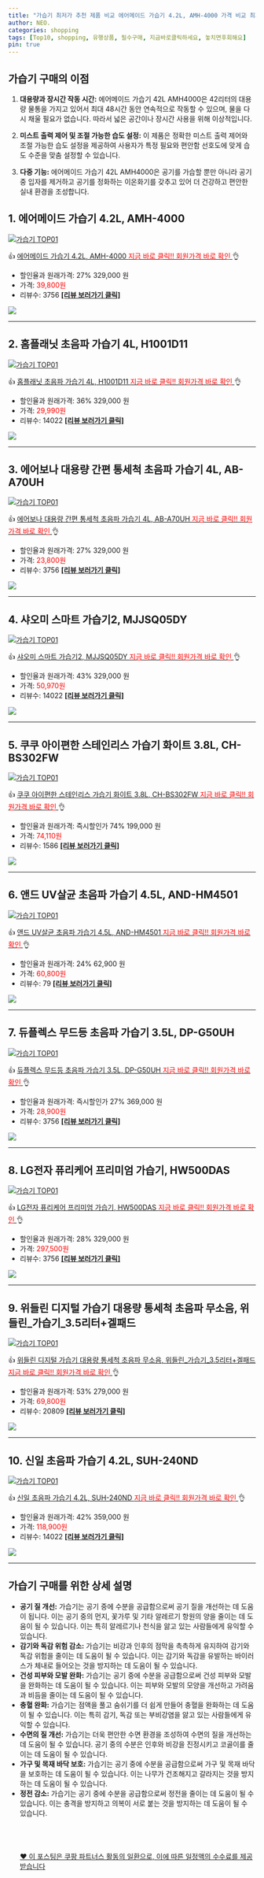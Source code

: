 ```yaml
---
title: "가습기 최저가 추천 제품 비교 에어메이드 가습기 4.2L, AMH-4000 가격 비교 최저가장점"
author: NEO.
categories: shopping
tags: [Top10, shopping, 유행상품, 필수구매, 지금바로클릭하세요, 놓치면후회해요]
pin: true
---
```

## 가습기 구매의 이점
1. **대용량과 장시간 작동 시간:** 에어메이드 가습기 42L AMH4000은 42리터의 대용량 물통을 가지고 있어서 최대 48시간 동안 연속적으로 작동할 수 있으며, 물을 다시 채울 필요가 없습니다. 따라서 넓은 공간이나 장시간 사용을 위해 이상적입니다.

2. **미스트 출력 제어 및 조절 가능한 습도 설정:** 이 제품은 정확한 미스트 출력 제어와 조절 가능한 습도 설정을 제공하여 사용자가 특정 필요와 편안함 선호도에 맞게 습도 수준을 맞춤 설정할 수 있습니다.

3. **다중 기능:** 에어메이드 가습기 42L AMH4000은 공기를 가습할 뿐만 아니라 공기 중 입자를 제거하고 공기를 정화하는 이온화기를 갖추고 있어 더 건강하고 편안한 실내 환경을 조성합니다.

   

## 1. 에어메이드 가습기 4.2L, AMH-4000

[![가습기 TOP01](https://thumbnail8.coupangcdn.com/thumbnails/remote/490x490ex/image/retail/images/113076426921539-53a319d5-b4b7-43c5-a29e-84f675fd11a3.jpg)](https://link.coupang.com/re/AFFSDP?lptag=AF3617701&subid=GithubCoopas&pageKey=1057807176&traceid=V0-153&itemId=2001018725&vendorItemId=70001014635)


👍 [에어메이드 가습기 4.2L, AMH-4000 <font color=red> 지금 바로 클릭!! 회원가격 바로 확인 </font> ](https://link.coupang.com/re/AFFSDP?lptag=AF3617701&subid=GithubCoopas&pageKey=1057807176&traceid=V0-153&itemId=2001018725&vendorItemId=70001014635) 👌 


- 할인율과 원래가격: 27%  329,000   원
- 가격: <span style='color:red'>39,800원</span>
- 리뷰수: 3756  [**[리뷰 보러가기 클릭]**](https://link.coupang.com/re/AFFSDP?lptag=AF3617701&subid=GithubCoopas&pageKey=1057807176&traceid=V0-153&itemId=2001018725&vendorItemId=70001014635)

[![](/discount_price.png)](https://link.coupang.com/re/AFFSDP?lptag=AF3617701&subid=GithubCoopas&pageKey=1057807176&traceid=V0-153&itemId=2001018725&vendorItemId=70001014635)

---


   

## 2. 홈플래닛 초음파 가습기 4L, H1001D11

[![가습기 TOP01](https://thumbnail7.coupangcdn.com/thumbnails/remote/490x490ex/image/retail/images/1928588542001435-28a43832-b197-43fd-b366-622616833a3f.jpg)](https://link.coupang.com/re/AFFSDP?lptag=AF3617701&subid=GithubCoopas&pageKey=324788226&traceid=V0-153&itemId=3801974770&vendorItemId=86953840553)


👍 [홈플래닛 초음파 가습기 4L, H1001D11 <font color=red> 지금 바로 클릭!! 회원가격 바로 확인 </font> ](https://link.coupang.com/re/AFFSDP?lptag=AF3617701&subid=GithubCoopas&pageKey=324788226&traceid=V0-153&itemId=3801974770&vendorItemId=86953840553) 👌 


- 할인율과 원래가격: 36%  329,000   원
- 가격: <span style='color:red'>29,990원</span>
- 리뷰수: 14022  [**[리뷰 보러가기 클릭]**](https://link.coupang.com/re/AFFSDP?lptag=AF3617701&subid=GithubCoopas&pageKey=324788226&traceid=V0-153&itemId=3801974770&vendorItemId=86953840553)

[![](/discount_price.png)](https://link.coupang.com/re/AFFSDP?lptag=AF3617701&subid=GithubCoopas&pageKey=324788226&traceid=V0-153&itemId=3801974770&vendorItemId=86953840553)

---


   

## 3. 에어보나 대용량 간편 통세척 초음파 가습기 4L, AB-A70UH

[![가습기 TOP01](https://thumbnail9.coupangcdn.com/thumbnails/remote/490x490ex/image/retail/images/2023/09/27/14/9/905ca4b8-fbeb-41bf-9d1e-50db3ae96104.jpg)](https://link.coupang.com/re/AFFSDP?lptag=AF3617701&subid=GithubCoopas&pageKey=7623471481&traceid=V0-153&itemId=20216860521&vendorItemId=87306615319)


👍 [에어보나 대용량 간편 통세척 초음파 가습기 4L, AB-A70UH <font color=red> 지금 바로 클릭!! 회원가격 바로 확인 </font> ](https://link.coupang.com/re/AFFSDP?lptag=AF3617701&subid=GithubCoopas&pageKey=7623471481&traceid=V0-153&itemId=20216860521&vendorItemId=87306615319) 👌 


- 할인율과 원래가격: 27%  329,000   원
- 가격: <span style='color:red'>23,800원</span>
- 리뷰수: 3756  [**[리뷰 보러가기 클릭]**](https://link.coupang.com/re/AFFSDP?lptag=AF3617701&subid=GithubCoopas&pageKey=7623471481&traceid=V0-153&itemId=20216860521&vendorItemId=87306615319)

[![](/discount_price.png)](https://link.coupang.com/re/AFFSDP?lptag=AF3617701&subid=GithubCoopas&pageKey=7623471481&traceid=V0-153&itemId=20216860521&vendorItemId=87306615319)

---


   

## 4. 샤오미 스마트 가습기2, MJJSQ05DY

[![가습기 TOP01](https://thumbnail9.coupangcdn.com/thumbnails/remote/490x490ex/image/retail/images/4593070708812702-46179611-4907-4c21-aa28-688dcf00819b.jpg)](https://link.coupang.com/re/AFFSDP?lptag=AF3617701&subid=GithubCoopas&pageKey=6827655398&traceid=V0-153&itemId=16199920263&vendorItemId=83394600512)


👍 [샤오미 스마트 가습기2, MJJSQ05DY <font color=red> 지금 바로 클릭!! 회원가격 바로 확인 </font> ](https://link.coupang.com/re/AFFSDP?lptag=AF3617701&subid=GithubCoopas&pageKey=6827655398&traceid=V0-153&itemId=16199920263&vendorItemId=83394600512) 👌 


- 할인율과 원래가격: 43%  329,000   원
- 가격: <span style='color:red'>50,970원</span>
- 리뷰수: 14022  [**[리뷰 보러가기 클릭]**](https://link.coupang.com/re/AFFSDP?lptag=AF3617701&subid=GithubCoopas&pageKey=6827655398&traceid=V0-153&itemId=16199920263&vendorItemId=83394600512)

[![](/discount_price.png)](https://link.coupang.com/re/AFFSDP?lptag=AF3617701&subid=GithubCoopas&pageKey=6827655398&traceid=V0-153&itemId=16199920263&vendorItemId=83394600512)

---


   

## 5. 쿠쿠 아이편한 스테인리스 가습기 화이트 3.8L, CH-BS302FW

[![가습기 TOP01](https://thumbnail9.coupangcdn.com/thumbnails/remote/490x490ex/image/retail/images/1671848982329296-dd6b7a93-40c5-40de-a260-48a629a46d6f.jpg)](https://link.coupang.com/re/AFFSDP?lptag=AF3617701&subid=GithubCoopas&pageKey=6735057649&traceid=V0-153&itemId=15703493204&vendorItemId=82917859168)


👍 [쿠쿠 아이편한 스테인리스 가습기 화이트 3.8L, CH-BS302FW <font color=red> 지금 바로 클릭!! 회원가격 바로 확인 </font> ](https://link.coupang.com/re/AFFSDP?lptag=AF3617701&subid=GithubCoopas&pageKey=6735057649&traceid=V0-153&itemId=15703493204&vendorItemId=82917859168) 👌 


- 할인율과 원래가격: 즉시할인가 74%  199,000   원
- 가격: <span style='color:red'>74,110원</span>
- 리뷰수: 1586  [**[리뷰 보러가기 클릭]**](https://link.coupang.com/re/AFFSDP?lptag=AF3617701&subid=GithubCoopas&pageKey=6735057649&traceid=V0-153&itemId=15703493204&vendorItemId=82917859168)

[![](/discount_price.png)](https://link.coupang.com/re/AFFSDP?lptag=AF3617701&subid=GithubCoopas&pageKey=6735057649&traceid=V0-153&itemId=15703493204&vendorItemId=82917859168)

---


   

## 6. 앤드 UV살균 초음파 가습기 4.5L, AND-HM4501

[![가습기 TOP01](https://thumbnail8.coupangcdn.com/thumbnails/remote/490x490ex/image/vendor_inventory/822f/ef31425aa3ccab6ff8a69840c1e005ace8be4c689f7ec06699a4fe11f273.png)](https://link.coupang.com/re/AFFSDP?lptag=AF3617701&subid=GithubCoopas&pageKey=6988986597&traceid=V0-153&itemId=17099108769&vendorItemId=84580048956)


👍 [앤드 UV살균 초음파 가습기 4.5L, AND-HM4501 <font color=red> 지금 바로 클릭!! 회원가격 바로 확인 </font> ](https://link.coupang.com/re/AFFSDP?lptag=AF3617701&subid=GithubCoopas&pageKey=6988986597&traceid=V0-153&itemId=17099108769&vendorItemId=84580048956) 👌 


- 할인율과 원래가격: 24%  62,900   원
- 가격: <span style='color:red'>60,800원</span>
- 리뷰수: 79  [**[리뷰 보러가기 클릭]**](https://link.coupang.com/re/AFFSDP?lptag=AF3617701&subid=GithubCoopas&pageKey=6988986597&traceid=V0-153&itemId=17099108769&vendorItemId=84580048956)

[![](/discount_price.png)](https://link.coupang.com/re/AFFSDP?lptag=AF3617701&subid=GithubCoopas&pageKey=6988986597&traceid=V0-153&itemId=17099108769&vendorItemId=84580048956)

---


   

## 7. 듀플렉스 무드등 초음파 가습기 3.5L, DP-G50UH

[![가습기 TOP01](https://thumbnail7.coupangcdn.com/thumbnails/remote/490x490ex/image/retail/images/9537219288191248-467f0a05-0887-4468-b8cc-a826200ab431.jpg)](https://link.coupang.com/re/AFFSDP?lptag=AF3617701&subid=GithubCoopas&pageKey=6675537959&traceid=V0-153&itemId=15374680942&vendorItemId=82594774993)


👍 [듀플렉스 무드등 초음파 가습기 3.5L, DP-G50UH <font color=red> 지금 바로 클릭!! 회원가격 바로 확인 </font> ](https://link.coupang.com/re/AFFSDP?lptag=AF3617701&subid=GithubCoopas&pageKey=6675537959&traceid=V0-153&itemId=15374680942&vendorItemId=82594774993) 👌 


- 할인율과 원래가격: 즉시할인가 27%  369,000   원
- 가격: <span style='color:red'>28,900원</span>
- 리뷰수: 3756  [**[리뷰 보러가기 클릭]**](https://link.coupang.com/re/AFFSDP?lptag=AF3617701&subid=GithubCoopas&pageKey=6675537959&traceid=V0-153&itemId=15374680942&vendorItemId=82594774993)

[![](/discount_price.png)](https://link.coupang.com/re/AFFSDP?lptag=AF3617701&subid=GithubCoopas&pageKey=6675537959&traceid=V0-153&itemId=15374680942&vendorItemId=82594774993)

---


   

## 8. LG전자 퓨리케어 프리미엄 가습기, HW500DAS

[![가습기 TOP01](https://thumbnail6.coupangcdn.com/thumbnails/remote/490x490ex/image/vendor_inventory/0953/eab774604f5182a99e964cde5b2192ec70dfffd6fbac2adcc08427e30f56.JPG)](https://link.coupang.com/re/AFFSDP?lptag=AF3617701&subid=GithubCoopas&pageKey=5068530&traceid=V0-153&itemId=23093877&vendorItemId=87770519017)


👍 [LG전자 퓨리케어 프리미엄 가습기, HW500DAS <font color=red> 지금 바로 클릭!! 회원가격 바로 확인 </font> ](https://link.coupang.com/re/AFFSDP?lptag=AF3617701&subid=GithubCoopas&pageKey=5068530&traceid=V0-153&itemId=23093877&vendorItemId=87770519017) 👌 


- 할인율과 원래가격: 28%  329,000   원
- 가격: <span style='color:red'>297,500원</span>
- 리뷰수: 3756  [**[리뷰 보러가기 클릭]**](https://link.coupang.com/re/AFFSDP?lptag=AF3617701&subid=GithubCoopas&pageKey=5068530&traceid=V0-153&itemId=23093877&vendorItemId=87770519017)

[![](/discount_price.png)](https://link.coupang.com/re/AFFSDP?lptag=AF3617701&subid=GithubCoopas&pageKey=5068530&traceid=V0-153&itemId=23093877&vendorItemId=87770519017)

---


   

## 9. 위들린 디지털 가습기 대용량 통세척 초음파 무소음, 위들린_가습기_3.5리터+겔패드

[![가습기 TOP01](https://thumbnail9.coupangcdn.com/thumbnails/remote/490x490ex/image/vendor_inventory/a6f1/e0e88d9f676ca261e1f91ad9d17ab1ba95d052a6199b9030b83f873a447f.jpg)](https://link.coupang.com/re/AFFSDP?lptag=AF3617701&subid=GithubCoopas&pageKey=4793374472&traceid=V0-153&itemId=6144362711&vendorItemId=5627576594)


👍 [위들린 디지털 가습기 대용량 통세척 초음파 무소음, 위들린_가습기_3.5리터+겔패드 <font color=red> 지금 바로 클릭!! 회원가격 바로 확인 </font> ](https://link.coupang.com/re/AFFSDP?lptag=AF3617701&subid=GithubCoopas&pageKey=4793374472&traceid=V0-153&itemId=6144362711&vendorItemId=5627576594) 👌 


- 할인율과 원래가격: 53%  279,000   원
- 가격: <span style='color:red'>69,800원</span>
- 리뷰수: 20809  [**[리뷰 보러가기 클릭]**](https://link.coupang.com/re/AFFSDP?lptag=AF3617701&subid=GithubCoopas&pageKey=4793374472&traceid=V0-153&itemId=6144362711&vendorItemId=5627576594)

[![](/discount_price.png)](https://link.coupang.com/re/AFFSDP?lptag=AF3617701&subid=GithubCoopas&pageKey=4793374472&traceid=V0-153&itemId=6144362711&vendorItemId=5627576594)

---


   

## 10. 신일 초음파 가습기 4.2L, SUH-240ND

[![가습기 TOP01](https://thumbnail8.coupangcdn.com/thumbnails/remote/490x490ex/image/vendor_inventory/4d7a/16b1ca2307a88a3d6538d3064110a697b1bca1021a34cb8d2ab1a0433780.png)](https://link.coupang.com/re/AFFSDP?lptag=AF3617701&subid=GithubCoopas&pageKey=4521018882&traceid=V0-153&itemId=5451036144&vendorItemId=88299250193)


👍 [신일 초음파 가습기 4.2L, SUH-240ND <font color=red> 지금 바로 클릭!! 회원가격 바로 확인 </font> ](https://link.coupang.com/re/AFFSDP?lptag=AF3617701&subid=GithubCoopas&pageKey=4521018882&traceid=V0-153&itemId=5451036144&vendorItemId=88299250193) 👌 


- 할인율과 원래가격: 42%  359,000   원
- 가격: <span style='color:red'>118,900원</span>
- 리뷰수: 14022  [**[리뷰 보러가기 클릭]**](https://link.coupang.com/re/AFFSDP?lptag=AF3617701&subid=GithubCoopas&pageKey=4521018882&traceid=V0-153&itemId=5451036144&vendorItemId=88299250193)

[![](/discount_price.png)](https://link.coupang.com/re/AFFSDP?lptag=AF3617701&subid=GithubCoopas&pageKey=4521018882&traceid=V0-153&itemId=5451036144&vendorItemId=88299250193)

---
## 가습기 구매를 위한 상세 설명
* **공기 질 개선:** 가습기는 공기 중에 수분을 공급함으로써 공기 질을 개선하는 데 도움이 됩니다. 이는 공기 중의 먼지, 꽃가루 및 기타 알레르기 항원의 양을 줄이는 데 도움이 될 수 있습니다. 이는 특히 알레르기나 천식을 앓고 있는 사람들에게 유익할 수 있습니다.
* **감기와 독감 위험 감소:** 가습기는 비강과 인후의 점막을 촉촉하게 유지하여 감기와 독감 위험을 줄이는 데 도움이 될 수 있습니다. 이는 감기와 독감을 유발하는 바이러스가 체내로 들어오는 것을 방지하는 데 도움이 될 수 있습니다.
* **건성 피부와 모발 완화:** 가습기는 공기 중에 수분을 공급함으로써 건성 피부와 모발을 완화하는 데 도움이 될 수 있습니다. 이는 피부와 모발의 모양을 개선하고 가려움과 비듬을 줄이는 데 도움이 될 수 있습니다.
* **충혈 완화:** 가습기는 점액을 풀고 숨쉬기를 더 쉽게 만들어 충혈을 완화하는 데 도움이 될 수 있습니다. 이는 특히 감기, 독감 또는 부비강염을 앓고 있는 사람들에게 유익할 수 있습니다.
* **수면의 질 개선:** 가습기는 더욱 편안한 수면 환경을 조성하여 수면의 질을 개선하는 데 도움이 될 수 있습니다. 공기 중의 수분은 인후와 비강을 진정시키고 코골이를 줄이는 데 도움이 될 수 있습니다.
* **가구 및 목재 바닥 보호:** 가습기는 공기 중에 수분을 공급함으로써 가구 및 목재 바닥을 보호하는 데 도움이 될 수 있습니다. 이는 나무가 건조해지고 갈라지는 것을 방지하는 데 도움이 될 수 있습니다.
* **정전 감소:** 가습기는 공기 중에 수분을 공급함으로써 정전을 줄이는 데 도움이 될 수 있습니다. 이는 충격을 방지하고 의복이 서로 붙는 것을 방지하는 데 도움이 될 수 있습니다.<br><br><br><br><br> [ ❤  이 포스팅은 쿠팡 파트너스 활동의 일환으로, 이에 따른 일정액의 수수료를 제공받습니다](https://link.coupang.com/a/bcEFyh)